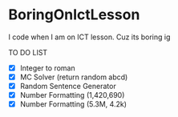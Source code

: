 # BoringOnIctLesson
I code when I am on ICT lesson.
Cuz its boring ig

TO DO LIST
- [x] Integer to roman
- [x] MC Solver (return random abcd)
- [x] Random Sentence Generator
- [x] Number Formatting (1,420,690)
- [x] Number Formatting (5.3M, 4.2k)
